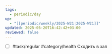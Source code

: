 ```yaml
---
tags:
  - periodic/day
up:
  - "[[periodic/weekly/2025-W21|2025-W21]]"
updated: 2025-05-20T16:42:42+03:00
reviewed: false
---
```


- [ ] #task/regular #category/health Сходить в зал
